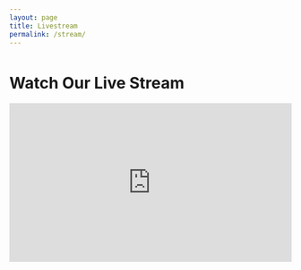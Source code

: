 ```yaml
---
layout: page
title: Livestream
permalink: /stream/
---
```


<div id="countdown" style="text-align: center; font-weight: bold; font-size: 48px;">
    <p id="timer"></p>
</div>

<script>
function startTimer(duration, display) {
    var timer = duration, days, hours, minutes, seconds;
    setInterval(function () {
        days = parseInt(timer / (24*60*60), 10);
        hours = parseInt((timer % (24*60*60)) / (60*60), 10);
        minutes = parseInt((timer % (60*60)) / 60, 10);
        seconds = parseInt(timer % 60, 10);

        days = days < 10 ? "0" + days : days;
        hours = hours < 10 ? "0" + hours : hours;
        minutes = minutes < 10 ? "0" + minutes : minutes;
        seconds = seconds < 10 ? "0" + seconds : seconds;

        display.textContent = days + "d " + hours + "h " + minutes + "m " + seconds + "s ";

        if (--timer < 0) {
            timer = duration; // Loop the countdown or stop the timer
        }
    }, 1000);
}

window.onload = function () {
    const deadline = new Date("Jun 14, 2024 17:00:00 GMT+0000").getTime();
    const now = new Date().getTime();
    const t = deadline - now;
    const seconds = Math.floor(t / 1000);

    startTimer(seconds, document.querySelector('#timer'));
};
</script>

<head>
    <meta charset="UTF-8">
    <meta name="viewport" content="width=device-width, initial-scale=1.0">
    <title>YouTube Live Stream</title>
</head>
<body>
    <h1>Watch Our Live Stream</h1>
    <div style="position:relative; padding-bottom:56.25%; height:0; overflow:hidden;">
        <iframe width="560" height="315" src="https://youtube.com/live/BjHV1RLVnvk" frameborder="0" allowfullscreen style="position:absolute; top:0; left:0; width:100%; height:100%;"></iframe>
    </div>
</body>
